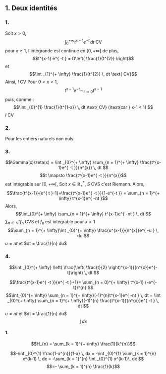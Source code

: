 ## 1. Deux identités
### 1.
Soit $x>0$, 
$$\int _{0}^{+ \infty} t^{x-1}e^{ -t } \, dt \text{ CV}$$
pour $x \geq 1$, 
l'intégrande est continue en $[0, + \infty[$ de plus, 
$$t^{x-1} e^{ -t } = O\left( \frac{1}{t^{2}} \right)$$
et 
$$\int _{1}^{+ \infty} \frac{1}{t^{2}} \, dt \text{ CV}$$
Ainsi, $I$ CV
Pour $0< x < 1$, 
$$t^{x-1} e^{ -t } \sim_{t \to 0} t^{x-1}$$
puis, comme : 
$$\int _{0}^{1} \frac{1}{t^{1-x}} \, dt \text{ CV} (\text{car } x-1 < 1) $$
$I$ CV

### 2.
Pour les entiers naturels non nuls. 

### 3.
$$\Gamma(x)\zeta(x) = \int _{0}^{+ \infty} \sum_{n = 1}^{+ \infty} \frac{t^{x-1}e^{ -t }}{n^{x}} \, dt $$
$$t \mapsto \frac{t^{x-1}e^{ -t }}{n^{x}}$$
est intégrable sur $[0, + \infty[$, 
Soit $x \in \mathbb{R}_{+}^{*}$, $S$ CVS c'est Riemann.
Alors, 
$$\frac{t^{x-1}}{e^{ t }-1}=\frac{t^{x-1}e^{ -t }}{1-e^{-t }} = \sum_{n = 1}^{+ \infty} t^{x-1}e^{ -nt }$$
Alors, 
$$\int_{0}^{+ \infty} \sum_{n = 1}^{+ \infty} t^{x-1}e^{ -nt } \, dt $$
$\sum_{n \in \mathbb{N}^{*}}f_{n}$ CVS et $f_{n}$ est intégrable pour $x > 1$
$$\sum_{n = 1}^{+ \infty}\int _{0}^{+ \infty} \frac{u^{x-1}}{n^{x}}e^{ -u }  \, du $$
$u = nt$ et $dt = \frac{1}{n} du$

### 4.
$$\int _{0}^{+ \infty} \left( \frac{\left( \frac{t}{2} \right)^{x-1}}{n^{x}}e^{-t}\right) \, dt $$

$$\frac{t^{x-1}e^{ -t }}{e^{ -t }+1}= \sum_{n = 0}^{+ \infty} t^{x-1} (-e^{-t})^{n} $$
$$\int_{0}^{+ \infty} \sum_{n = 1}^{+ \infty}(-1)^{n}t^{x-1}e^{ -nt } \, dt = \int _{0}^{+ \infty} \sum_{n = 1}^{+ \infty}(-1)^{n} \frac{t^{x-1}}{n^{x}}e^{ -t } \, dt $$
$u = nt$ et $dt = \frac{1}{n} du$
$$\int \, dx $$



#### 1.
$$H_{n} = \sum_{k = 1}^{+ \infty} \frac{1}{k^{n}}$$

$$-\int _{0}^{1} \frac{1-x^{n}}{1-x} \, dx = -\int _{0}^{1} \sum_{k = 1}^{n} x^{k-1} \, dx = -\sum_{k = 1}^{n} \int _{0}^{1} x^{k-1}\, dx  $$
$$=- \sum_{k = 1}^{n} \frac{1}{k}$$